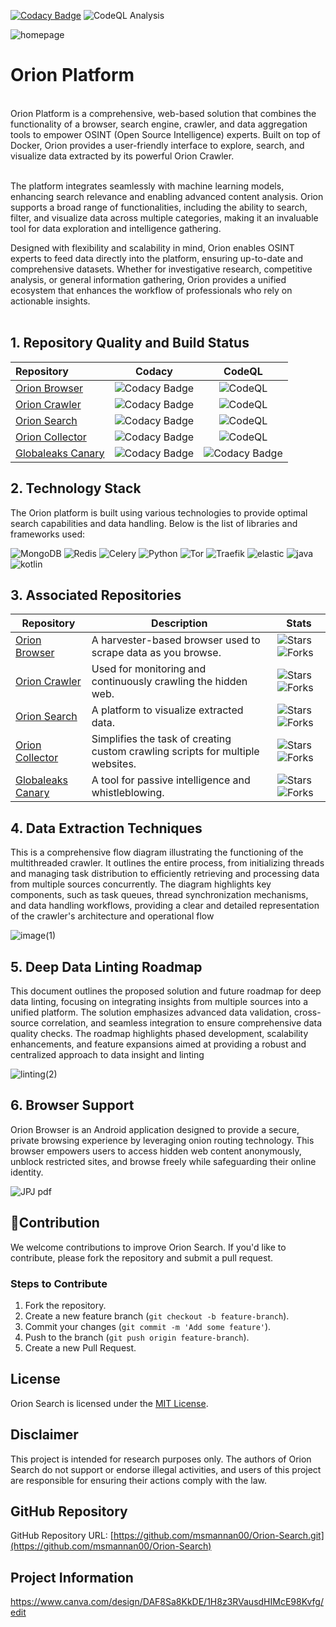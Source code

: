 [![Codacy Badge](https://app.codacy.com/project/badge/Grade/a1f302d35c0f4f8c9293acabc5086512)](https://app.codacy.com/gh/msmannan00/Orion-Search/dashboard?utm_source=gh&utm_medium=referral&utm_content=&utm_campaign=Badge_grade)
![CodeQL Analysis](https://github.com/msmannan00/Genesis-Search/actions/workflows/github-code-scanning/codeql/badge.svg)

![homepage](https://github.com/user-attachments/assets/37fcf444-40be-46c9-8bd8-45a22d824141)

# Orion Platform
<br>
Orion Platform is a comprehensive, web-based solution that combines the functionality of a browser, search engine, crawler, and data aggregation tools to empower OSINT (Open Source Intelligence) experts. Built on top of Docker, Orion provides a user-friendly interface to explore, search, and visualize data extracted by its powerful Orion Crawler.<br><br>

The platform integrates seamlessly with machine learning models, enhancing search relevance and enabling advanced content analysis. Orion supports a broad range of functionalities, including the ability to search, filter, and visualize data across multiple categories, making it an invaluable tool for data exploration and intelligence gathering.<br>

Designed with flexibility and scalability in mind, Orion enables OSINT experts to feed data directly into the platform, ensuring up-to-date and comprehensive datasets. Whether for investigative research, competitive analysis, or general information gathering, Orion provides a unified ecosystem that enhances the workflow of professionals who rely on actionable insights.<br>
<br>

## 1. Repository Quality and Build Status

<table style="width:100%">
  <thead>
    <tr>
      <th style="text-align:left">Repository</th>
      <th style="text-align:center">Codacy</th>
      <th style="text-align:center">CodeQL</th>
    </tr>
  </thead>
  <tbody>
    <tr>
      <td><a href="https://github.com/msmannan00/Orion-Browser">Orion Browser</a></td>
      <td style="text-align:center"><img src="https://app.codacy.com/project/badge/Grade/94c252c8ce904c4cbbc4146a463b4d9e" alt="Codacy Badge"></td>
      <td style="text-align:center"><img src="https://github.com/msmannan00/Orion-Browser/actions/workflows/codeql.yml/badge.svg" alt="CodeQL"></td>
    </tr>
    <tr>
      <td><a href="https://github.com/msmannan00/Orion-Crawler">Orion Crawler</a></td>
      <td style="text-align:center"><img src="https://app.codacy.com/project/badge/Grade/94c252c8ce904c4cbbc4146a463b4d9e" alt="Codacy Badge"></td>
      <td style="text-align:center"><img src="https://github.com/msmannan00/Orion-Crawler/actions/workflows/github-code-scanning/codeql/badge.svg" alt="CodeQL"></td>
    </tr>
    <tr>
      <td><a href="https://github.com/msmannan00/Orion-Search">Orion Search</a></td>
      <td style="text-align:center"><img src="https://app.codacy.com/project/badge/Grade/a1f302d35c0f4f8c9293acabc5086512" alt="Codacy Badge"></td>
      <td style="text-align:center"><img src="https://github.com/msmannan00/Orion-Search/actions/workflows/github-code-scanning/codeql/badge.svg" alt="CodeQL"></td>
    </tr>
    <tr>
      <td><a href="https://github.com/msmannan00/Orion-Collector">Orion Collector</a></td>
      <td style="text-align:center"><img src="https://app.codacy.com/project/badge/Grade/a1f302d35c0f4f8c9293acabc5086512" alt="Codacy Badge"></td>
      <td style="text-align:center"><img src="https://github.com/msmannan00/Orion-Collector/actions/workflows/github-code-scanning/codeql/badge.svg" alt="CodeQL"></td>
    </tr>
    <tr>
      <td><a href="https://github.com/msmannan00/Globaleaks-Canary">Globaleaks Canary</a></td>
      <td style="text-align:center"><img src="https://app.codacy.com/project/badge/Grade/5bb27be281134d82a4808e0ab6617be1" alt="Codacy Badge"></td>
      <td style="text-align:center"><img src="https://app.codacy.com/project/badge/Grade/1e26f9b0bf504a2e8c5bf0fb22cf9e0b" alt="Codacy Badge"></td>
    </tr>    
  </tbody>
</table>

## 2. Technology Stack

The Orion platform is built using various technologies to provide optimal search capabilities and data handling. Below is the list of libraries and frameworks used:

![MongoDB](https://badgen.net/badge/search-crawler/MongoDB/green)
![Redis](https://badgen.net/badge/search-crawler/Redis/red)
![Celery](https://badgen.net/badge/crawler/Celery/red)
![Python](https://badgen.net/badge/search-crawler/Python/blue)
![Tor](https://badgen.net/badge/search-crawler/Tor/purple)
![Traefik](https://badgen.net/badge/search/Traefik/orange)
![elastic](https://badgen.net/badge/search/elastic/pink)
![java](https://badgen.net/badge/browser/java/cyan)
![kotlin](https://badgen.net/badge/browser/kotlin/yellow)

## 3. Associated Repositories

| Repository                                                                 | Description                                                                                                 | Stats                                                                                                     |
|----------------------------------------------------------------------------|-------------------------------------------------------------------------------------------------------------|---------------------------------------------------------------------------------------|
| [Orion Browser](https://github.com/msmannan00/Orion-Browser)               | A harvester-based browser used to scrape data as you browse.                                             | ![Stars](https://img.shields.io/github/stars/msmannan00/Orion-Browser?style=social) ![Forks](https://img.shields.io/github/forks/msmannan00/Orion-Browser?style=social) |
| [Orion Crawler](https://github.com/msmannan00/Orion-Crawler)               | Used for monitoring and continuously crawling the hidden web.                                            | ![Stars](https://img.shields.io/github/stars/msmannan00/Orion-Crawler?style=social) ![Forks](https://img.shields.io/github/forks/msmannan00/Orion-Crawler?style=social) |
| [Orion Search](https://github.com/msmannan00/Orion-Search)                 | A platform to visualize extracted data.                                                                 | ![Stars](https://img.shields.io/github/stars/msmannan00/Orion-Search?style=social) ![Forks](https://img.shields.io/github/forks/msmannan00/Orion-Search?style=social) |
| [Orion Collector](https://github.com/msmannan00/Orion-Collector)           | Simplifies the task of creating custom crawling scripts for multiple websites.                          | ![Stars](https://img.shields.io/github/stars/msmannan00/Orion-Collector?style=social) ![Forks](https://img.shields.io/github/forks/msmannan00/Orion-Collector?style=social) |
| [Globaleaks Canary](https://github.com/msmannan00/Globaleaks-Canary)       | A tool for passive intelligence and whistleblowing.                                                     | ![Stars](https://img.shields.io/github/stars/msmannan00/Globaleaks-Canary?style=social) ![Forks](https://img.shields.io/github/forks/msmannan00/Globaleaks-Canary?style=social) |


## 4. Data Extraction Techniques
This is a comprehensive flow diagram illustrating the functioning of the multithreaded crawler. It outlines the entire process, from initializing threads and managing task distribution to efficiently retrieving and processing data from multiple sources concurrently. The diagram highlights key components, such as task queues, thread synchronization mechanisms, and data handling workflows, providing a clear and detailed representation of the crawler's architecture and operational flow

![image(1)](https://github.com/user-attachments/assets/696cf009-a0f3-4995-91fe-58e53b128825)


## 5. Deep Data Linting Roadmap
This document outlines the proposed solution and future roadmap for deep data linting, focusing on integrating insights from multiple sources into a unified platform. The solution emphasizes advanced data validation, cross-source correlation, and seamless integration to ensure comprehensive data quality checks. The roadmap highlights phased development, scalability enhancements, and feature expansions aimed at providing a robust and centralized approach to data insight and linting

![linting(2)](https://github.com/user-attachments/assets/ce1885dc-e701-45f6-89ab-9f412b057373)

## 6. Browser Support

Orion Browser is an Android application designed to provide a secure, private browsing experience by leveraging onion routing technology. This browser empowers users to access hidden web content anonymously, unblock restricted sites, and browse freely while safeguarding their online identity.

![JPJ pdf](https://github.com/user-attachments/assets/399fd130-988d-4e0d-acef-2f60d6220a81)

## 🌟Contribution

We welcome contributions to improve Orion Search. If you'd like to contribute, please fork the repository and submit a pull request.

### Steps to Contribute

1. Fork the repository.  
2. Create a new feature branch (`git checkout -b feature-branch`).  
3. Commit your changes (`git commit -m 'Add some feature'`).  
4. Push to the branch (`git push origin feature-branch`).  
5. Create a new Pull Request.

## License

Orion Search is licensed under the [MIT License](LICENSE).

## Disclaimer

This project is intended for research purposes only. The authors of Orion Search do not support or endorse illegal activities, and users of this project are responsible for ensuring their actions comply with the law.

## GitHub Repository

GitHub Repository URL: [https://github.com/msmannan00/Orion-Search.git](https://github.com/msmannan00/Orion-Search)

## Project Information

https://www.canva.com/design/DAF8Sa8KkDE/1H8z3RVausdHIMcE98Kvfg/edit
